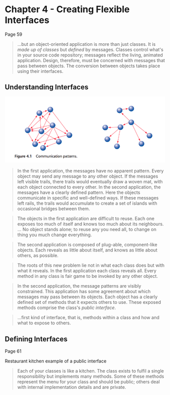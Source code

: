 # Chapter 4 - Creating Flexible Interfaces
Page 59

>...but an object-oriented application is more than just classes. It is *made up of classes* but *defined* by messages. Classes control what's in your source code repository; messages reflect the living, animated application.
>Design, therefore, must be concerned with messages that pass between objects.
>The conversion between objects takes place using their interfaces.

## Understanding Interfaces

![figure 4.1](fig4_1.png)

>In the first application, the messages have no apparent pattern. Every object may send any message to any other object. If the messages left visible trails, there trails would eventually draw a woven mat, with each object connected to every other.
>In the second application, the messages have a clearly defined pattern. Here the objects communicate in specific and well-defined ways. If these messages left rails, the trails would accumulate to create a set of islands with occasional bridges between them.

>The objects in the first application are difficult to reuse. Each one exposes too much of itself and knows too much about its neighbours. ... No object stands alone; to reuse any you need all, to change on thing you much change everything.

>The second application is composed of plug-able, component-like objects. Each reveals as little about itself, and knows as little about others, as possible.

>The roots of this new problem lie not in what each class does but with what it reveals. In the first application each class reveals all. Every method in any class is fair game to be invoked by any other object.

>In the second application, the message patterns are visibly constrained. This application has some agreement about which messages may pass between its objects. Each object has a clearly defined set of methods that it expects others to use. These exposed methods comprise the class's *public interface*.

>...first kind of interface, that is, methods within a class and how and what to expose to others.

## Defining Interfaces
Page 61

Restaurant kitchen example of a public interface

>Each of your classes is like a kitchen.
>The class exists to fulfil a single responsibility but implements many methods.
>Some of these methods represent the menu for your class and should be public; others deal with internal implementation details and are private.
